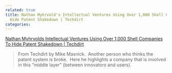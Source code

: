 ```yaml
---
related: true
title: Nathan Myhrvold's Intellectual Ventures Using Over 1,000 Shell Companies To
  Hide Patent Shakedown | Techdirt
categories: 
---
```

[Nathan Myhrvolds Intellectual Ventures Using Over 1,000 Shell Companies To
Hide Patent Shakedown | Techdirt][1]

> From Techdirt by Mike Masnick.  Another person who thinks the patent
system is broke.  Here he highlights a company that is involved in this
&#8220;middle layer&#8221; (between innovators and users). 

[1]: http://techdirt.com/articles/20100217/1853298215.shtml

